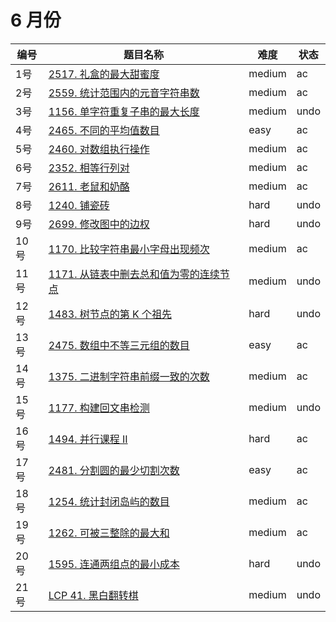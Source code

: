 # 6 月份

**编号**|**题目名称**|**难度**|**状态**
--------|------------|--------|--------
1号|[2517. 礼盒的最大甜蜜度](./第1题%202517.%20礼盒的最大甜蜜度)|medium|ac
2号|[2559. 统计范围内的元音字符串数](./第2题%202559.%20统计范围内的元音字符串数)|medium|ac
3号|[1156. 单字符重复子串的最大长度](./第3题%201156.%20单字符重复子串的最大长度)|medium|undo
4号|[2465. 不同的平均值数目](./第4题%202465.%20不同的平均值数目)|easy|ac
5号|[2460. 对数组执行操作](./第5题%202460.%20对数组执行操作)|medium|ac
6号|[2352. 相等行列对](./第6题%202352.%20相等行列对)|medium|ac
7号|[2611. 老鼠和奶酪](./第7题%202611.%20老鼠和奶酪)|medium|ac
8号|[1240. 铺瓷砖](./第8题%201240.%20铺瓷砖)|hard|undo
9号|[2699. 修改图中的边权](./第9题%202699.%20修改图中的边权)|hard|undo
10号|[1170. 比较字符串最小字母出现频次](./第10题%201170.%20比较字符串最小字母出现频次)|medium|ac
11号|[1171. 从链表中删去总和值为零的连续节点](./第11题%201171.%20从链表中删去总和值为零的连续节点)|medium|undo
12号|[1483. 树节点的第 K 个祖先](./第12题%201483.%20树节点的第%20K%20个祖先)|hard|undo
13号|[2475. 数组中不等三元组的数目](./第13题%202475.%20数组中不等三元组的数目)|easy|ac
14号|[1375. 二进制字符串前缀一致的次数](./第14题%201375.%20二进制字符串前缀一致的次数)|medium|ac
15号|[1177. 构建回文串检测](./第15题%201177.%20构建回文串检测)|medium|undo
16号|[1494. 并行课程 II](./第16题%201494.%20并行课程%20II)|hard|ac
17号|[2481. 分割圆的最少切割次数](./第17题%202481.%20分割圆的最少切割次数)|easy|ac
18号|[1254. 统计封闭岛屿的数目](./第18题%201254.%20统计封闭岛屿的数目)|medium|ac
19号|[1262. 可被三整除的最大和](./第19题%201262.%20可被三整除的最大和)|medium|ac
20号|[1595. 连通两组点的最小成本](./第20题%201595.%20连通两组点的最小成本)|hard|undo
21号|[LCP 41. 黑白翻转棋](./第19题%20LCP%2041.%20黑白翻转棋)|medium|undo
